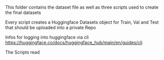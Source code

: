 This folder contains the dataset file as well as three scripts used to create the final datasets

Every script creates a Huggingface Datasets object for Train, Val and Test that should be uploaded into a private Repo

Infos for logging into huggingface via cli
https://huggingface.co/docs/huggingface_hub/main/en/guides/cli

The Scripts read 